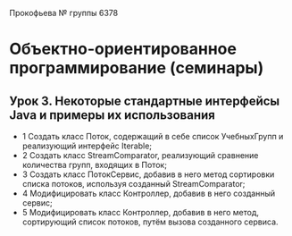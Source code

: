 Прокофьева № группы 6378
# Объектно-ориентированное программирование (семинары)
## Урок 3. Некоторые стандартные интерфейсы Java и примеры их использования
* 1 Создать класс Поток, содержащий в себе список УчебныхГрупп и реализующий интерфейс Iterable;
* 2 Создать класс StreamComparator, реализующий сравнение количества групп, входящих в Поток;
* 3 Создать класс ПотокСервис, добавив в него метод сортировки списка потоков, используя созданный StreamComparator;
* 4 Модифицировать класс Контроллер, добавив в него созданный сервис;
* 5 Модифицировать класс Контроллер, добавив в него метод, сортирующий список потоков, путём вызова созданного сервиса.

